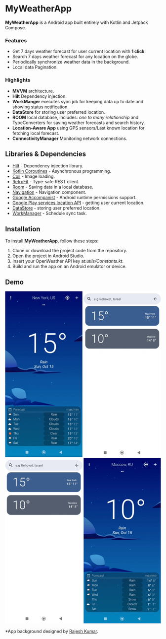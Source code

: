 # MyWeatherApp
**MyWeatherApp** is a Android app built entirely with Kotlin and Jetpack Compose.

### Features
*   Get 7 days weather forecast for user current location with **1 click**.
*   Search 7 days weather forecast for any location on the globe.
*   Periodically synchronize weather data in the background.
*   Local data Pagination.

### Highlights
* **MVVM** architecture.
* **Hilt** Dependency injection.
* **WorkManger** executes sync job for keeping data up to date and showing status notification.
* **DataStore** for storing user preferred location.
* **ROOM** local database, includes: _one to many relationship_ and TypeConverters for saving weather forecasts and search history.
* **Location-Aware App** using GPS sensors/Last known location for fetching local forecast.
* **ConnectivityManager** Monitoring network connections. 

  
## Libraries & Dependencies
- [Hilt](https://developer.android.com/training/dependency-injection/hilt-jetpack) - Dependency injection library.
- [Kotlin Coroutines](https://developer.android.com/kotlin/coroutines) - Asynchronous programming.
- [Coil](https://coil-kt.github.io/coil/compose/) - Image loading.
- [RetroFit](https://square.github.io/retrofit/) - Type-safe REST client.
- [Room](https://developer.android.com/training/data-storage/room) - Saving data in a local database.
- [Navigation](https://developer.android.com/guide/navigation) - Navigation component.
- [Google Accompanist](https://github.com/google/accompanist) - Android runtime permissions support.
- [Google Play services location API](https://developer.android.com/training/location/retrieve-current) - getting user current location.
- [DataStore](https://developer.android.com/topic/libraries/architecture/datastore) - storing user preferred location.
- [WorkManager](https://developer.android.com/topic/libraries/architecture/workmanager) - Schedule sync task.

## Installation
To install **MyWeatherApp**, follow these steps:
1. Clone or download the project code from the repository.
2. Open the project in Android Studio.
3. Insert your OpenWeather API key at:_utils/Constants.kt_. 
4. Build and run the app on an Android emulator or device.


## Demo
<img src="screenshots/Paging.gif" width="250"/>  <img src="screenshots/Search.gif" width="250"/> <img src="screenshots/Delete.gif" width="250"/> <img src="screenshots/Refresh.gif" width="250"/>  
 

*App background designed by [Rajesh Kumar](https://www.uplabs.com/rcrajeshkumar).






